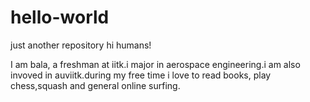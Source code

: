 # hello-world
just another repository
hi humans!

I am bala, a freshman at iitk.i major in aerospace engineering.i am also invoved in auviitk.during my free time i love to read books, play chess,squash and general online surfing.
